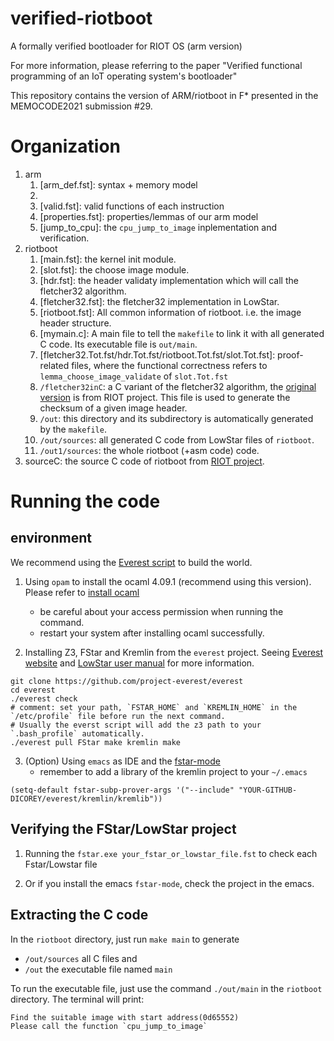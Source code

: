 # verified-riotboot

A formally verified bootloader for RIOT OS (arm version)


For more information, please referring to the paper "Verified functional programming of an IoT operating system's bootloader"

This repository contains the version of ARM/riotboot in F* presented in the MEMOCODE2021 submission #29.

# Organization

1. arm
   1. [arm_def.fst]: syntax + memory model
   2. [arm_semantics.fst]: semantics
   3. [valid.fst]: valid functions of each instruction 
   4. [properties.fst]: properties/lemmas of our arm model
   5. [jump_to_cpu]: the `cpu_jump_to_image` inplementation and verification.
2. riotboot
   1. [main.fst]: the kernel init module.
   2. [slot.fst]: the choose image module.
   3. [hdr.fst]: the header validaty implementation which will call the fletcher32 algorithm.
   4. [fletcher32.fst]: the fletcher32 implementation in LowStar.
   5. [riotboot.fst]: All common information of riotboot. i.e. the image header structure.
   6. [mymain.c]: A main file to tell the `makefile` to link it with all generated C code. Its executable file is `out/main`.
   7. [fletcher32.Tot.fst/hdr.Tot.fst/riotboot.Tot.fst/slot.Tot.fst]: proof-related files, where the functional correctness refers to `lemma_choose_image_validate` of `slot.Tot.fst`
   8. `/fletcher32inC`: a C variant of the fletcher32 algorithm, the [original version](https://github.com/RIOT-OS/RIOT/blob/master/sys/checksum/fletcher32.c) is from RIOT project. This file is used to generate the checksum of a given image header. 
   9. `/out`: this directory and its subdirectory is automatically generated by the `makefile`.
   10. `/out/sources`: all generated C code from LowStar files of `riotboot`.
   11. `/out1/sources`: the whole riotboot (+asm code) code.
3. sourceC: the source C code of riotboot from [RIOT project](https://github.com/RIOT-OS/RIOT).


# Running the code

## environment
We recommend using the [Everest script](https://github.com/project-everest/everest) to build the world.

1. Using `opam` to install the ocaml 4.09.1 (recommend using this version). Please refer to [install ocaml](https://ocaml.org/docs/install.html#OPAM)
   - be careful about your access permission when running the command.
   - restart your system after installing ocaml successfully.

2. Installing Z3, FStar and Kremlin from the `everest` project. Seeing [Everest website](https://project-everest.github.io/) and [LowStar user manual](https://fstarlang.github.io/lowstar/html/Setup.html#installing-the-tools) for more information.
```
git clone https://github.com/project-everest/everest
cd everest
./everest check 
# comment: set your path, `FSTAR_HOME` and `KREMLIN_HOME` in the `/etc/profile` file before run the next command. 
# Usually the everst script will add the z3 path to your `.bash_profile` automatically.
./everest pull FStar make kremlin make
```

3. (Option) Using `emacs` as IDE and the [fstar-mode](https://github.com/FStarLang/fstar-mode.el)
   - remember to add a library of the kremlin project to your `~/.emacs`
  ```
  (setq-default fstar-subp-prover-args '("--include" "YOUR-GITHUB-DICOREY/everest/kremlin/kremlib"))
  ```

## Verifying the FStar/LowStar project

1. Running the `fstar.exe your_fstar_or_lowstar_file.fst` to check each Fstar/Lowstar file

2. Or if you install the emacs `fstar-mode`, check the project in the emacs.

## Extracting the C code
In the `riotboot` directory, just run `make main` to generate 
  - `/out/sources` all C files and 
  - `/out` the executable file named `main`

To run the executable file, just use the command `./out/main` in the `riotboot` directory. The terminal will print:
```
Find the suitable image with start address(0d65552)
Please call the function `cpu_jump_to_image`
```
